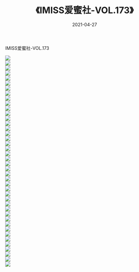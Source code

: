﻿---
layout: post
title:  《IMISS爱蜜社-VOL.173》
date:   2021-04-27
img: http://img.660000.xyz/Sharelink/网络美图/2021/IMISS爱蜜社-VOL.173/000.jpg
categories: [美女, 清纯, 唯美]
---

IMISS爱蜜社-VOL.173

  ![](http://img.660000.xyz/Sharelink/网络美图/2021/IMISS爱蜜社-VOL.173/001.jpg) <br> ![](http://img.660000.xyz/Sharelink/网络美图/2021/IMISS爱蜜社-VOL.173/002.jpg) <br> ![](http://img.660000.xyz/Sharelink/网络美图/2021/IMISS爱蜜社-VOL.173/003.jpg) <br> ![](http://img.660000.xyz/Sharelink/网络美图/2021/IMISS爱蜜社-VOL.173/004.jpg) <br> ![](http://img.660000.xyz/Sharelink/网络美图/2021/IMISS爱蜜社-VOL.173/005.jpg) <br> ![](http://img.660000.xyz/Sharelink/网络美图/2021/IMISS爱蜜社-VOL.173/006.jpg) <br> ![](http://img.660000.xyz/Sharelink/网络美图/2021/IMISS爱蜜社-VOL.173/007.jpg) <br> ![](http://img.660000.xyz/Sharelink/网络美图/2021/IMISS爱蜜社-VOL.173/008.jpg) <br> ![](http://img.660000.xyz/Sharelink/网络美图/2021/IMISS爱蜜社-VOL.173/009.jpg) <br> ![](http://img.660000.xyz/Sharelink/网络美图/2021/IMISS爱蜜社-VOL.173/010.jpg) <br> ![](http://img.660000.xyz/Sharelink/网络美图/2021/IMISS爱蜜社-VOL.173/011.jpg) <br> ![](http://img.660000.xyz/Sharelink/网络美图/2021/IMISS爱蜜社-VOL.173/012.jpg) <br> ![](http://img.660000.xyz/Sharelink/网络美图/2021/IMISS爱蜜社-VOL.173/013.jpg) <br> ![](http://img.660000.xyz/Sharelink/网络美图/2021/IMISS爱蜜社-VOL.173/014.jpg) <br> ![](http://img.660000.xyz/Sharelink/网络美图/2021/IMISS爱蜜社-VOL.173/015.jpg) <br> ![](http://img.660000.xyz/Sharelink/网络美图/2021/IMISS爱蜜社-VOL.173/016.jpg) <br> ![](http://img.660000.xyz/Sharelink/网络美图/2021/IMISS爱蜜社-VOL.173/017.jpg) <br> ![](http://img.660000.xyz/Sharelink/网络美图/2021/IMISS爱蜜社-VOL.173/018.jpg) <br> ![](http://img.660000.xyz/Sharelink/网络美图/2021/IMISS爱蜜社-VOL.173/019.jpg) <br> ![](http://img.660000.xyz/Sharelink/网络美图/2021/IMISS爱蜜社-VOL.173/020.jpg) <br> ![](http://img.660000.xyz/Sharelink/网络美图/2021/IMISS爱蜜社-VOL.173/021.jpg) <br> ![](http://img.660000.xyz/Sharelink/网络美图/2021/IMISS爱蜜社-VOL.173/022.jpg) <br> ![](http://img.660000.xyz/Sharelink/网络美图/2021/IMISS爱蜜社-VOL.173/023.jpg) <br> ![](http://img.660000.xyz/Sharelink/网络美图/2021/IMISS爱蜜社-VOL.173/024.jpg) <br> ![](http://img.660000.xyz/Sharelink/网络美图/2021/IMISS爱蜜社-VOL.173/025.jpg) <br> ![](http://img.660000.xyz/Sharelink/网络美图/2021/IMISS爱蜜社-VOL.173/026.jpg) <br> ![](http://img.660000.xyz/Sharelink/网络美图/2021/IMISS爱蜜社-VOL.173/027.jpg) <br> ![](http://img.660000.xyz/Sharelink/网络美图/2021/IMISS爱蜜社-VOL.173/028.jpg) <br> ![](http://img.660000.xyz/Sharelink/网络美图/2021/IMISS爱蜜社-VOL.173/029.jpg) <br> ![](http://img.660000.xyz/Sharelink/网络美图/2021/IMISS爱蜜社-VOL.173/030.jpg) <br> ![](http://img.660000.xyz/Sharelink/网络美图/2021/IMISS爱蜜社-VOL.173/031.jpg) <br> ![](http://img.660000.xyz/Sharelink/网络美图/2021/IMISS爱蜜社-VOL.173/032.jpg) <br> ![](http://img.660000.xyz/Sharelink/网络美图/2021/IMISS爱蜜社-VOL.173/033.jpg) <br> ![](http://img.660000.xyz/Sharelink/网络美图/2021/IMISS爱蜜社-VOL.173/034.jpg) <br> ![](http://img.660000.xyz/Sharelink/网络美图/2021/IMISS爱蜜社-VOL.173/035.jpg) <br> ![](http://img.660000.xyz/Sharelink/网络美图/2021/IMISS爱蜜社-VOL.173/036.jpg) <br> ![](http://img.660000.xyz/Sharelink/网络美图/2021/IMISS爱蜜社-VOL.173/037.jpg) <br> ![](http://img.660000.xyz/Sharelink/网络美图/2021/IMISS爱蜜社-VOL.173/038.jpg) <br> ![](http://img.660000.xyz/Sharelink/网络美图/2021/IMISS爱蜜社-VOL.173/039.jpg) <br> ![](http://img.660000.xyz/Sharelink/网络美图/2021/IMISS爱蜜社-VOL.173/040.jpg) <br> ![](http://img.660000.xyz/Sharelink/网络美图/2021/IMISS爱蜜社-VOL.173/041.jpg) <br> ![](http://img.660000.xyz/Sharelink/网络美图/2021/IMISS爱蜜社-VOL.173/042.jpg) <br>